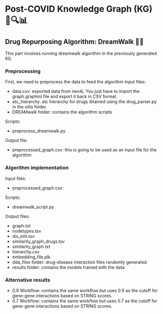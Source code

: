 # Post-COVID Knowledge Graph (KG) 🦠🔍📊

## Drug Repurposing Algorithm: DreamWalk 💊🔄
This part involves running dreamwalk algorithm in the previously generated KG. 

### Preprocessing
First, we need to preprocess the data to feed the algorithm
Input files:
- data.csv: exported data from neo4j. You just have to import the graph.graphml file and export it back in CSV format.
- atc_hierarchy: atc hierarchy for drugs ibtained using the drug_parser.py in the utils folder.
- DREAMwalk folder: contains the algorithm scripts

Scripts:
- preprocess_dreamwalk.py

Output file:
- preprocessed_graph.csv: this is going to be used as an input file for the algorithm

### Algorithm implementation
Input files:
-  preprocessed_graph.csv:

Scripts:
- dreamwalk_script.py

Output files:
- graph.txt
- nodetypes.tsv
- dis_sim.tsv
- similarity_graph_drugs.tsv
- similarity_graph.txt
- hierarchy.csv
- embedding_file.plk
- dda_files folder: drug-disease interaction files randomly generated
- results folder: contains the models trained with the data

### Alternative results
- 0.9 Workflow: contains the same workflow but uses 0.9 as the cutoff for gene-gene interactions based on STRING scores.
- 0.7 Workflow: contains the same workflow but uses 0.7 as the cutoff for gene-gene interactions based on STRING scores. 
